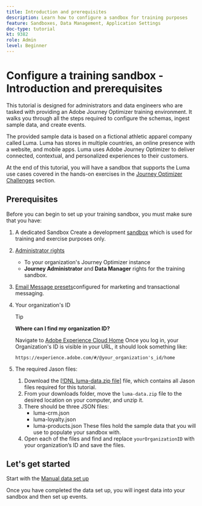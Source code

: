 ```yaml
---
title: Introduction and prerequisites
description: Learn how to configure a sandbox for training purposes 
feature: Sandboxes, Data Management, Application Settings
doc-type: tutorial
kt: 9382
role: Admin
level: Beginner
---
```

# Configure a training sandbox - Introduction and prerequisites

This tutorial is designed for administrators and data engineers who are tasked with providing an Adobe Journey Optimizer training environment. It walks you through all the steps required to configure the schemas, ingest sample data, and create events.

The provided sample data is based on a fictional athletic apparel company called Luma. Luma has stores in multiple countries, an online presence with a website, and mobile apps. Luma uses Adobe Journey Optimizer to deliver connected, contextual, and personalized experiences to their customers.

At the end of this tutorial, you will have a sandbox that supports the Luma use cases covered in the hands-on exercises in the [Journey Optimizer Challenges](/help/challenges/introduction-and-prerequisites.md) section.

## Prerequisites

Before you can begin to set up your training sandbox, you must make sure that you have:

1. A dedicated Sandbox
    Create a development [sandbox](https://experienceleague.adobe.com/docs/journey-optimizer-learn/tutorials/access-control/create-and-manage-sandboxes.html?lang=en) which is used for training and exercise purposes only.
2. [Administrator rights](https://experienceleague.adobe.com/docs/journey-optimizer-learn/tutorials/access-control/access-management.html?lang=en)
   * To your organization's Journey Optimizer instance
   * **Journey Administrator** and **Data Manager** rights for the training sandbox.
3. [Email Message presets](https://experienceleague.adobe.com/docs/journey-optimizer-learn/tutorials/channel-configuration/set-up-email-channel.html?lang=en)configured for marketing and transactional messaging.
4. Your organization's ID

   >[!TIP]
   >
   > **Where can I find my organization ID?**
   >
   > Navigate to [Adobe Experience Cloud Home](https://experience.adobe.com) Once you log in, your Organization's ID is visible in your URL, it should look something like:
   >
   > `https://experience.adobe.com/#/@your_organization's_id/home`
   >

5. The required Jason files:

   1. Download the [[!DNL luma-data.zip file]](/help/tutorial-configure-a-training-sandbox/assets/luma-data.zip) file, which contains all Jason files required for this tutorial.
   2. From your downloads folder, move the `luma-data.zip` file to the desired location on your computer, and unzip it.
   3. There should be three JSON files:
      * luma-crm.json
      * luma-loyalty.json
      * luma-products.json
      These files hold the sample data that you will use to populate your sandbox with.
   4. Open each of the files and find and replace `yourOrganizationID` with your organization’s ID and save the files.


## Let's get started

Start with the [Manual data set up](/help/tutorial-configure-a-training-sandbox/manual-data-set-up.md)

Once you have completed the data set up, you will ingest data into your sandbox and then set up events.
